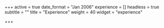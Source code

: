 +++
active = true
date_format = "Jan 2006"
experience = []
headless = true
subtitle = ""
title = "Experience"
weight = 40
widget = "experience"

+++
